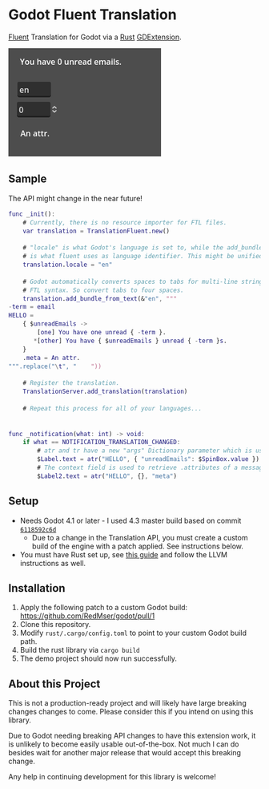 # Godot Fluent Translation

[Fluent](https://projectfluent.org/) Translation for Godot via a [Rust](https://github.com/projectfluent/fluent-rs) [GDExtension](https://github.com/godot-rust/gdext).

![Demo project](./docs/demo.gif)

## Sample

The API might change in the near future!

```gd
func _init():
    # Currently, there is no resource importer for FTL files.
    var translation = TranslationFluent.new()

    # "locale" is what Godot's language is set to, while the add_bundle_from_text parameter
    # is what fluent uses as language identifier. This might be unified in the future.
    translation.locale = "en"

    # Godot automatically converts spaces to tabs for multi-line strings, but tabs are invalid in
    # FTL syntax. So convert tabs to four spaces.
    translation.add_bundle_from_text(&"en", """
-term = email
HELLO =
    { $unreadEmails ->
        [one] You have one unread { -term }.
       *[other] You have { $unreadEmails } unread { -term }s.
    }
    .meta = An attr.
""".replace("\t", "    "))

    # Register the translation.
    TranslationServer.add_translation(translation)

    # Repeat this process for all of your languages...


func _notification(what: int) -> void:
    if what == NOTIFICATION_TRANSLATION_CHANGED:
        # atr and tr have a new "args" Dictionary parameter which is used to fill $variables.
        $Label.text = atr("HELLO", { "unreadEmails": $SpinBox.value })
        # The context field is used to retrieve .attributes of a message.
        $Label2.text = atr("HELLO", {}, "meta")
```

## Setup

* Needs Godot 4.1 or later - I used 4.3 master build based on commit [`6118592c6d`](https://github.com/godotengine/godot/commit/6118592c6d88350d01f74faff6fd49754f84a7d0)
    * Due to a change in the Translation API, you must create a custom build of the engine with a patch applied. See instructions below.
* You must have Rust set up, see [this guide](https://godot-rust.github.io/book/intro/setup.html) and follow the LLVM instructions as well.

## Installation

1. Apply the following patch to a custom Godot build: https://github.com/RedMser/godot/pull/1
2. Clone this repository.
3. Modify `rust/.cargo/config.toml` to point to your custom Godot build path.
4. Build the rust library via `cargo build`
5. The demo project should now run successfully.

## About this Project

This is not a production-ready project and will likely have large breaking changes changes to come. Please consider this if you intend on using this library.

Due to Godot needing breaking API changes to have this extension work, it is unlikely to become easily usable out-of-the-box. Not much I can do besides wait for another major release that would accept this breaking change.

Any help in continuing development for this library is welcome!
